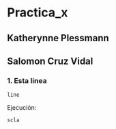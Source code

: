 # Practica_x
## Katherynne Plessmann
## Salomon Cruz Vidal

### 1. Esta linea 
```
line
```
Ejecución:
```
scla
```
